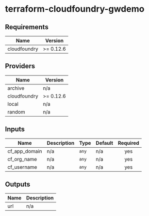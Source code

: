 # terraform-cloudfoundry-gwdemo

## Requirements

| Name | Version |
|------|---------|
| cloudfoundry | >= 0.12.6 |

## Providers

| Name | Version |
|------|---------|
| archive | n/a |
| cloudfoundry | >= 0.12.6 |
| local | n/a |
| random | n/a |

## Inputs

| Name | Description | Type | Default | Required |
|------|-------------|------|---------|:--------:|
| cf\_app\_domain | n/a | `any` | n/a | yes |
| cf\_org\_name | n/a | `any` | n/a | yes |
| cf\_username | n/a | `any` | n/a | yes |

## Outputs

| Name | Description |
|------|-------------|
| url | n/a |

